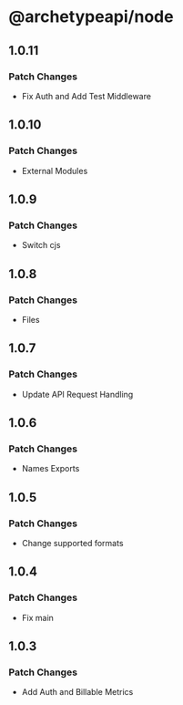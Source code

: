 # @archetypeapi/node

## 1.0.11

### Patch Changes

- Fix Auth and Add Test Middleware

## 1.0.10

### Patch Changes

- External Modules

## 1.0.9

### Patch Changes

- Switch cjs

## 1.0.8

### Patch Changes

- Files

## 1.0.7

### Patch Changes

- Update API Request Handling

## 1.0.6

### Patch Changes

- Names Exports

## 1.0.5

### Patch Changes

- Change supported formats

## 1.0.4

### Patch Changes

- Fix main

## 1.0.3

### Patch Changes

- Add Auth and Billable Metrics
